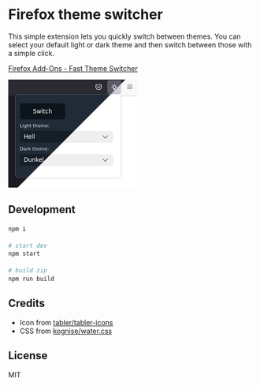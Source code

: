 # Firefox theme switcher

This simple extension lets you quickly switch between themes. You can select your default light or dark theme and then switch between those with a simple click.

[Firefox Add-Ons - Fast Theme Switcher](https://addons.mozilla.org/de/firefox/addon/fast-theme-switcher/)

![](docs/screen.jpg)

## Development

```sh
npm i

# start dev
npm start

# build zip
npm run build
```

## Credits

* Icon from [tabler/tabler-icons](https://github.com/tabler/tabler-icons)
* CSS from [kognise/water.css](https://github.com/kognise/water.css)

## License

MIT